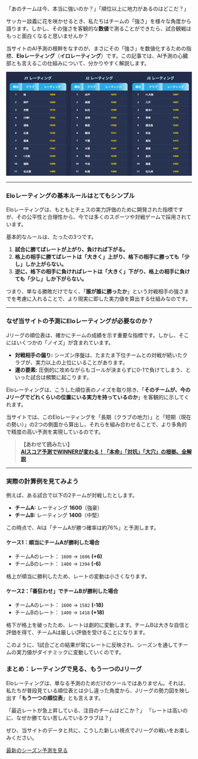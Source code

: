 「あのチームは今、本当に強いのか？」「順位以上に地力があるのはどこだ？」

サッカー談義に花を咲かせるとき、私たちはチームの「強さ」を様々な角度から語ります。しかし、その強さを客観的な**数値**で測ることができたら、試合観戦はもっと面白くなると思いませんか？

当サイトのAI予測の根幹をなすのが、まさにその「強さ」を数値化するための指標、**Eloレーティング**（**イロレーティング**）です。この記事では、AI予測の心臓部とも言えるこの仕組みについて、分かりやすく解説します。

<div class="chart-container">
  <img src="posts/img/rating_graph_sample.webp" alt="Eloレーティングの変動イメージ" loading="lazy" decoding="async">
  <!-- ↑↑↑ チームのレーティングが変動するようなグラフ画像などがあれば差し替えてください -->
</div>

***

### Eloレーティングの基本ルールはとてもシンプル

Eloレーティングは、もともとチェスの実力評価のために開発された指標ですが、その公平性と合理性から、今では多くのスポーツや対戦ゲームで採用されています。

基本的なルールは、たったの3つです。

1.  **試合に勝てばレートが上がり、負ければ下がる。**
2.  **格上の相手に勝てばレートは「大きく」上がり、格下の相手に勝っても「少し」しか上がらない。**
3.  **逆に、格下の相手に負ければレートは「大きく」下がり、格上の相手に負けても「少し」しか下がらない。**

つまり、単なる勝敗だけでなく、「**誰が誰に勝ったか**」という対戦相手の強さまでを考慮に入れることで、より現実に即した実力値を算出する仕組みなのです。

***

### なぜ当サイトの予測にEloレーティングが必要なのか？

Jリーグの順位表は、確かにチームの成績を示す重要な指標です。しかし、そこにはいくつかの「ノイズ」が含まれています。

-   **対戦相手の偏り:** シーズン序盤は、たまたま下位チームとの対戦が続いたクラブが、実力以上の上位にいることがあります。
-   **運の要素:** 圧倒的に攻めながらもゴールが決まらずに0-1で負けてしまう、といった試合は頻繁に起こります。

Eloレーティングは、こうした順位表のノイズを取り除き、「**そのチームが、今のJリーグでどれくらいの位置にいる実力を持っているのか**」を客観的に示してくれます。

当サイトでは、このEloレーティングを「長期（クラブの地力）」と「短期（現在の勢い）」の2つの側面から算出し、それらを組み合わせることで、より多角的で精度の高い予測を実現しているのです。

> **【あわせて読みたい】**  
> <a href="#blog/winner-explainer" onclick="event.preventDefault(); showArticleDetail('winner-explainer', 'AIスコア予測でWINNERが変わる！「本命」「対抗」「大穴」の根拠、全解説');"><strong>AIスコア予測でWINNERが変わる！「本命」「対抗」「大穴」の根拠、全解説</strong></a>

***

### 実際の計算例を見てみよう

例えば、ある試合で以下の2チームが対戦したとします。

-   **チームA:** レーティング **1600**（強豪）
-   **チームB:** レーティング **1400**（中堅）

この時点で、AIは「チームAが勝つ確率は約76%」と予測します。

#### ケース1：順当にチームAが勝利した場合

-   チームAのレート： `1600` → `1606` **(+6)**
-   チームBのレート： `1400` → `1394` **(-6)**

格上が順当に勝利したため、レートの変動は小さくなります。

#### ケース2：「番狂わせ」でチームBが勝利した場合

-   チームAのレート： `1600` → `1582` **(-18)**
-   チームBのレート： `1400` → `1418` **(+18)**

格下が格上を破ったため、レートは劇的に変動します。チームBは大きな自信と評価を得て、チームAは厳しい評価を受けることになります。

このように、1試合ごとの結果が常にレートに反映され、シーズンを通してチームの実力値がダイナミックに変動していくのです。

### まとめ：レーティングで見る、もう一つのJリーグ

Eloレーティングは、単なる予測のためだけのツールではありません。それは、私たちが普段見ている順位表とは少し違った角度から、Jリーグの勢力図を映し出す「**もう一つの順位表**」とも言えます。

「最近レートが急上昇している、注目のチームはどこか？」
「レートは高いのに、なぜか勝てない苦しんでいるクラブは？」

ぜひ、当サイトのデータと共に、こうした新しい視点でJリーグの戦いをお楽しみください。

<div class="article-link-button-container">
  <a href="#prediction" class="article-link-button">最新のシーズン予測を見る</a>
</div>